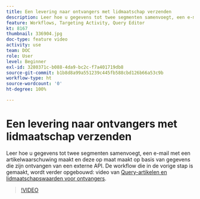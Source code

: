 ```yaml
---
title: Een levering naar ontvangers met lidmaatschap verzenden
description: Leer hoe u gegevens tot twee segmenten samenvoegt, een e-mail met een artikelwaarschuwing maakt en deze op maat maakt op basis van gegevens die zijn ontvangen van een externe API.
feature: Workflows, Targeting Activity, Query Editor
kt: 8167
thumbnail: 336904.jpg
doc-type: feature video
activity: use
team: DOC
role: User
level: Beginner
exl-id: 3280371c-b088-4da9-bc2c-f7a401719db8
source-git-commit: b1b8d8a99a551239c445fb588cbd126b66a53c9b
workflow-type: ht
source-wordcount: '0'
ht-degree: 100%

---
```


# Een levering naar ontvangers met lidmaatschap verzenden

Leer hoe u gegevens tot twee segmenten samenvoegt, een e-mail met een artikelwaarschuwing maakt en deze op maat maakt op basis van gegevens die zijn ontvangen van een externe API. De workflow die in de vorige stap is gemaakt, wordt verder opgebouwd: video van [Query-artikelen en lidmaatschapswaarden voor ontvangers](/help/tutorial-use-soap-apis/query-articles-and-recipient-subscription-values.md).

>[!VIDEO](https://video.tv.adobe.com/v/336904?quality=12&learn=on)
